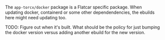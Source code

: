 The `app-torcx/docker` package is a Flatcar specific package. When
updating docker, containerd or some other dependendencies, the ebuilds
here might need updating too.

TODO: Figure out when it's built. What should be the policy for just
bumping the docker version versus adding another ebuild for the new
version.

